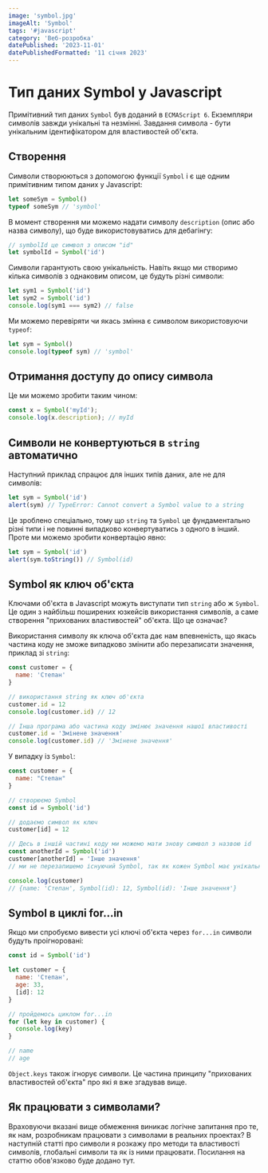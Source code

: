 ```yaml
---
image: 'symbol.jpg'
imageAlt: 'Symbol'
tags: '#javascript'
category: 'Веб-розробка'
datePublished: '2023-11-01'
datePublishedFormatted: '11 січня 2023'
---
```


# Тип даних Symbol у Javascript

Примітивний тип даних `Symbol` був доданий в `ECMAScript 6`. Екземпляри символів завжди унікальні
та незмінні. Завдання символа - бути унікальним ідентифікатором для властивостей об'єкта. 

## Створення

Символи створюються з допомогою функції `Symbol` і є ще одним примітивним типом даних у Javascript:
```js
let someSym = Symbol()
typeof someSym // 'symbol'
```

В момент створення ми можемо надати символу  `description` (опис або назва символу), що буде використовуватись для дебагінгу:
```js
// symbolId це символ з описом "id"
let symbolId = Symbol('id')
```
Символи гарантують свою унікальність. Навіть якщо ми створимо кілька символів з однаковим описом, це будуть різні символи:
```js
let sym1 = Symbol('id')
let sym2 = Symbol('id')
console.log(sym1 === sym2) // false
```

Ми можемо перевіряти чи якась змінна є символом використовуючи `typeof`:
```js
let sym = Symbol()
console.log(typeof sym) // 'symbol'
```

## Отримання доступу до опису символа
Це ми можемо зробити таким чином:
```js
const x = Symbol('myId');
console.log(x.description); // myId
```

## Символи не конвертуються в `string` автоматично
Наступний приклад спрацює для інших типів даних, але не для символів:
```js
let sym = Symbol('id')
alert(sym) // TypeError: Cannot convert a Symbol value to a string
```
Це зроблено спеціально, тому що `string` та `Symbol` це фундаментально різні типи і не повинні випадково конвертуватись з одного в інший. Проте ми 
можемо зробити конвертацію явно:
```js
let sym = Symbol('id')
alert(sym.toString()) // Symbol(id)
```

## Symbol як ключ об'єкта
Ключами об'єкта в Javascript можуть виступати тип `string` або ж `Symbol`.
Це один з найбільш поширених юзкейсів використання символів, а саме створення "прихованих властивостей" об'єкта. Що це означає?

Використання символу як ключа об'єкта дає нам впевненість, що якась частина коду не зможе випадково змінити або перезаписати значення, приклад зі `string`:
```js
const customer = {
  name: 'Степан'
}

// використання string як ключ об'єкта
customer.id = 12
console.log(customer.id) // 12

// Інша програма або частина коду змінює значення нашої властивості
customer.id = 'Змінене значення'
console.log(customer.id) // 'Змінене значення'
```


У випадку із `Symbol`:
```js
const customer = {
  name: "Степан"
}

// створюємо Symbol
const id = Symbol('id')

// додаємо символ як ключ
customer[id] = 12

// Десь в іншій частині коду ми можемо мати знову символ з назвою id
const anotherId = Symbol('id')
customer[anotherId] = 'Інше значення' 
// ми не перезапишемо існуючий Symbol, так як кожен Symbol має унікальний ідентифікатор

console.log(customer)
// {name: 'Степан', Symbol(id): 12, Symbol(id): 'Інше значення'}
```

## Symbol в циклі for...in
Якщо ми спробуємо вивести усі ключі об'єкта через `for...in` символи будуть проігноровані:
```js
const id = Symbol('id')

let customer = {
  name: 'Степан',
  age: 33,
  [id]: 12
}

// пройдемось циклом for...in
for (let key in customer) {
  console.log(key)
}

// name
// age
```

`Object.keys` також ігнорує символи. Це частина принципу "прихованих властивостей об'єкта" про які я вже згадував вище.

## Як працювати з символами?
Враховуючи вказані вище обмеження виникає логічне запитання про те, як нам, розробникам працювати з символами в реальних проектах? В наступній
статті про символи я розкажу про методи та властивості символів, глобальні символи та як із ними працювати.
Посилання на статтю обов'язково буде додано тут.
